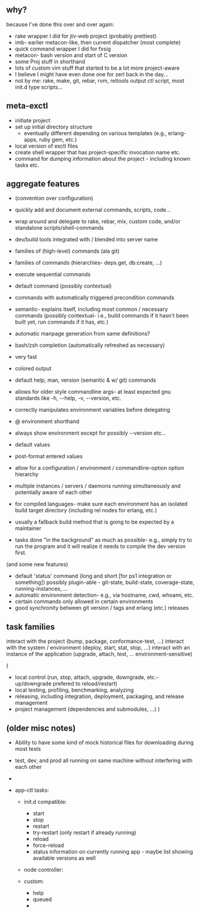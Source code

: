 

why?
----

because I've done this over and over again:

  - rake wrapper I did for jtv-web project (probably prettiest)
  - imb- earlier metacon-like, then current dispatcher (most complete)
  - quick command wrapper I did for fxsig
  - metacon- bash version and start of C version
  - some Proj stuff in shorthand
  - lots of custom vim stuff that started to be a lot more project-aware
  - I believe I might have even done one for zerl back in the day...
  - not by me: rake, make, git, rebar, rvm, reltools output ctl script, most init.d type scripts...



meta-exctl
---------
 - initiate project
 - set up initial directory structure
   - eventually different depending on various templates (e.g., erlang-apps, ruby gem, etc.)
 - local version of exctl files
 - create shell wrapper that has project-specific invocation name etc.
 - command for dumping information about the project - including known tasks etc.


aggregate features
------------------

- (convention over configuration)
- quickly add and document external commands, scripts, code...
- wrap around and delegate to rake, rebar, mix, custom code, and/or standalone scripts/shell-commands
- dev/build tools integrated with / blended into server name
- families of (high-level) commands (ala git)
- families of commands (hierarchies- deps.get, db:create, ...)
- execute sequential commands
- default command (possibly contextual)
- commands with automatically triggered precondition commands
- semantic- explains itself, including most common / necessary commands (possibly contextual- i.e., build commands if it hasn't been built yet, run commands if it has, etc.)
- automatic manpage generation from same definitions?
- bash/zsh completion (automatically refreshed as necessary)
- very fast
- colored output
- default help, man, version (semantic & w/ git) commands
- allows for older style commandline args- at least expected gnu standards like -h, --help, -v, --version, etc.
- correctly manipulates environment variables before delegating
- @<env> environment shorthand
- always show environment except for possibly --version etc...
- default values
- post-format entered values
- allow for a configuration / environment / commandline-option option hierarchy
- multiple instances / servers / daemons running simultaneously and potentially aware of each other
- for compiled languages- make sure each environment has an isolated build target directory (including rel nodes for erlang, etc.)
- usually a fallback build method that is going to be expected by a maintainer

- tasks done "in the background" as much as possible- e.g., simply try to run the program and it will realize it needs
  to compile the dev version first.

(and some new features)

- default 'status' command (long and short [for ps1 integration or something]) possibly plugin-able - git-state, build-state, coverage-state, running-instances, ...
- automatic environment detection- e.g., via hostname, cwd, whoami, etc.
- certain commands only allowed in certain environments
- good synchronity between git version / tags and erlang (etc.) releases


task families
--------------
 interact with the project (bump, package, conformance-test, ...)
 interact with the system / environment (deploy, start, stat, stop, ...)
 interact with an instance of the application (upgrade, attach, test, ...  environment-sensitive)

(
 - local control (run, stop, attach, upgrade, downgrade, etc.-  up/downgrade prefered to reload/restart)
 - local testing, profiling, benchmarking, analyzing
 - releasing, including integration, deployment, packaging, and release management
 - project management (dependencies and submodules, ...)
)

(older misc notes)
-------------------



- Ability to have some kind of mock historical files for downloading during most tests
- test, dev, and prod all running on same machine without interfering with each other
- 

- app-ctl tasks:
  - init.d compatible:
    - start
    - stop
    - restart
    - try-restart (only restart if already running)
    - reload
    - force-reload
    - status       information on currently running app - maybe list showing available versions as well

  - node controller:

  - custom:
    - help
    - queued
    - 

